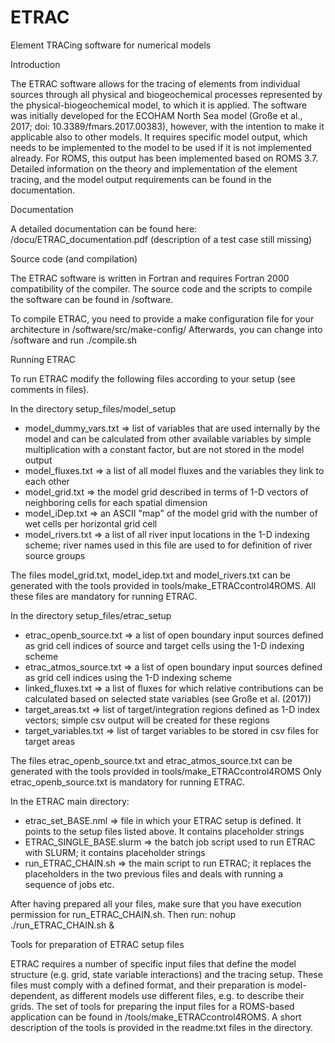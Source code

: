 # ETRAC
Element TRACing software for numerical models



Introduction

The ETRAC software allows for the tracing of elements from individual sources through all physical and biogeochemical processes represented by the physical-biogeochemical model, to which it is applied. The software was initially developed for the ECOHAM North Sea model (Große et al., 2017; doi: 10.3389/fmars.2017.00383), however, with the intention to make it applicable also to other models. It requires specific model output, which needs to be implemented to the model to be used if it is not implemented already. For ROMS, this output has been implemented based on ROMS 3.7. Detailed information on the theory and implementation of the element tracing, and the model output requirements can be found in the documentation.



Documentation

A detailed documentation can be found here: /docu/ETRAC_documentation.pdf (description of a test case still missing)


Source code (and compilation)

The ETRAC software is written in Fortran and requires Fortran 2000 compatibility of the compiler.
The source code and the scripts to compile the software can be found in /software.

To compile ETRAC, you need to provide a make configuration file for your architecture in /software/src/make-config/
Afterwards, you can change into /software and run ./compile.sh




Running ETRAC

To run ETRAC modify the following files according to your setup (see comments in files).

In the directory setup_files/model_setup
 - model_dummy_vars.txt     => list of variables that are used internally by the model and can be calculated from other available variables by simple multiplication with a constant factor, but are not stored in the model output
 - model_fluxes.txt         => a list of all model fluxes and the variables they link to each other
 - model_grid.txt           => the model grid described in terms of 1-D vectors of neighboring cells for each spatial dimension
 - model_iDep.txt           => an ASCII "map" of the model grid with the number of wet cells per horizontal grid cell
 - model_rivers.txt         => a list of all river input locations in the 1-D indexing scheme; river names used in this file are used to for definition of river source groups
 
The files model_grid.txt, model_idep.txt and model_rivers.txt can be generated with the tools provided in tools/make_ETRACcontrol4ROMS. All these files are mandatory for running ETRAC.
 
 
In the directory setup_files/etrac_setup
 - etrac_openb_source.txt   => a list of open boundary input sources defined as grid cell indices of source and target cells using the 1-D indexing scheme
 - etrac_atmos_source.txt   => a list of open boundary input sources defined as grid cell indices using the 1-D indexing scheme
 - linked_fluxes.txt        => a list of fluxes for which relative contributions can be calculated based on selected state variables (see Große et al. (2017))
 - target_areas.txt         => list of target/integration regions defined as 1-D index vectors; simple csv output will be created for these regions
 - target_variables.txt     => list of target variables to be stored in csv files for target areas
 
The files etrac_openb_source.txt and etrac_atmos_source.txt can be generated with the tools provided in tools/make_ETRACcontrol4ROMS
Only etrac_openb_source.txt is mandatory for running ETRAC. 
 
In the ETRAC main directory:
 - etrac_set_BASE.nml       => file in which your ETRAC setup is defined. It points to the setup files listed above. It contains placeholder strings
 - ETRAC_SINGLE_BASE.slurm  => the batch job script used to run ETRAC with SLURM; it contains placeholder strings
 - run_ETRAC_CHAIN.sh       => the main script to run ETRAC; it replaces the placeholders in the two previous files and deals with running a sequence of jobs etc.
 
After having prepared all your files, make sure that you have execution permission for run_ETRAC_CHAIN.sh.
Then run: nohup ./run_ETRAC_CHAIN.sh &



Tools for preparation of ETRAC setup files

ETRAC requires a number of specific input files that define the model structure (e.g. grid, state variable interactions) and the tracing setup. These files must comply with a defined format, and their preparation is model-dependent, as different models use different files, e.g. to describe their grids. The set of tools for preparing the input files for a ROMS-based application can be found in /tools/make_ETRACcontrol4ROMS. A short description of the tools is provided in the readme.txt files in the directory.
